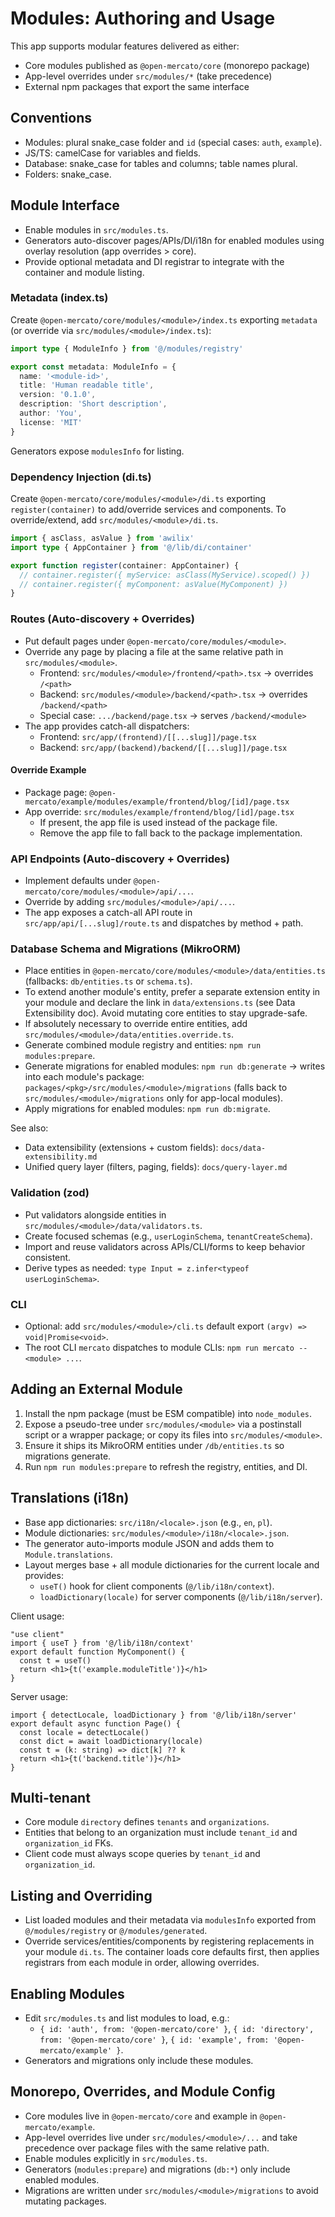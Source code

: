 # Modules: Authoring and Usage

This app supports modular features delivered as either:
- Core modules published as `@open-mercato/core` (monorepo package)
 - App-level overrides under `src/modules/*` (take precedence)
- External npm packages that export the same interface

## Conventions
- Modules: plural snake_case folder and `id` (special cases: `auth`, `example`).
- JS/TS: camelCase for variables and fields.
- Database: snake_case for tables and columns; table names plural.
- Folders: snake_case.

## Module Interface
- Enable modules in `src/modules.ts`.
- Generators auto-discover pages/APIs/DI/i18n for enabled modules using overlay resolution (app overrides > core).
- Provide optional metadata and DI registrar to integrate with the container and module listing.

### Metadata (index.ts)
Create `@open-mercato/core/modules/<module>/index.ts` exporting `metadata` (or override via `src/modules/<module>/index.ts`):

```ts
import type { ModuleInfo } from '@/modules/registry'

export const metadata: ModuleInfo = {
  name: '<module-id>',
  title: 'Human readable title',
  version: '0.1.0',
  description: 'Short description',
  author: 'You',
  license: 'MIT'
}
```

Generators expose `modulesInfo` for listing.

### Dependency Injection (di.ts)
Create `@open-mercato/core/modules/<module>/di.ts` exporting `register(container)` to add/override services and components. To override/extend, add `src/modules/<module>/di.ts`.

```ts
import { asClass, asValue } from 'awilix'
import type { AppContainer } from '@/lib/di/container'

export function register(container: AppContainer) {
  // container.register({ myService: asClass(MyService).scoped() })
  // container.register({ myComponent: asValue(MyComponent) })
}
```

### Routes (Auto-discovery + Overrides)
- Put default pages under `@open-mercato/core/modules/<module>`.
- Override any page by placing a file at the same relative path in `src/modules/<module>`.
  - Frontend: `src/modules/<module>/frontend/<path>.tsx` → overrides `/<path>`
  - Backend: `src/modules/<module>/backend/<path>.tsx` → overrides `/backend/<path>`
  - Special case: `.../backend/page.tsx` → serves `/backend/<module>`
- The app provides catch-all dispatchers:
  - Frontend: `src/app/(frontend)/[[...slug]]/page.tsx`
  - Backend: `src/app/(backend)/backend/[[...slug]]/page.tsx`

#### Override Example
- Package page: `@open-mercato/example/modules/example/frontend/blog/[id]/page.tsx`
- App override: `src/modules/example/frontend/blog/[id]/page.tsx`
  - If present, the app file is used instead of the package file.
  - Remove the app file to fall back to the package implementation.

### API Endpoints (Auto-discovery + Overrides)
- Implement defaults under `@open-mercato/core/modules/<module>/api/...`.
- Override by adding `src/modules/<module>/api/...`.
- The app exposes a catch-all API route in `src/app/api/[...slug]/route.ts` and dispatches by method + path.

### Database Schema and Migrations (MikroORM)
- Place entities in `@open-mercato/core/modules/<module>/data/entities.ts` (fallbacks: `db/entities.ts` or `schema.ts`).
- To extend another module's entity, prefer a separate extension entity in your module and declare the link in `data/extensions.ts` (see Data Extensibility doc). Avoid mutating core entities to stay upgrade-safe.
- If absolutely necessary to override entire entities, add `src/modules/<module>/data/entities.override.ts`.
- Generate combined module registry and entities: `npm run modules:prepare`.
- Generate migrations for enabled modules: `npm run db:generate` → writes into each module's package: `packages/<pkg>/src/modules/<module>/migrations` (falls back to `src/modules/<module>/migrations` only for app-local modules).
- Apply migrations for enabled modules: `npm run db:migrate`.

See also:
- Data extensibility (extensions + custom fields): `docs/data-extensibility.md`
- Unified query layer (filters, paging, fields): `docs/query-layer.md`

### Validation (zod)
- Put validators alongside entities in `src/modules/<module>/data/validators.ts`.
- Create focused schemas (e.g., `userLoginSchema`, `tenantCreateSchema`).
- Import and reuse validators across APIs/CLI/forms to keep behavior consistent.
- Derive types as needed: `type Input = z.infer<typeof userLoginSchema>`.

### CLI
- Optional: add `src/modules/<module>/cli.ts` default export `(argv) => void|Promise<void>`.
- The root CLI `mercato` dispatches to module CLIs: `npm run mercato -- <module> ...`.

## Adding an External Module
1. Install the npm package (must be ESM compatible) into `node_modules`.
2. Expose a pseudo-tree under `src/modules/<module>` via a postinstall script or a wrapper package; or copy its files into `src/modules/<module>`.
3. Ensure it ships its MikroORM entities under `/db/entities.ts` so migrations generate.
4. Run `npm run modules:prepare` to refresh the registry, entities, and DI.

## Translations (i18n)
- Base app dictionaries: `src/i18n/<locale>.json` (e.g., `en`, `pl`).
- Module dictionaries: `src/modules/<module>/i18n/<locale>.json`.
- The generator auto-imports module JSON and adds them to `Module.translations`.
- Layout merges base + all module dictionaries for the current locale and provides:
  - `useT()` hook for client components (`@/lib/i18n/context`).
  - `loadDictionary(locale)` for server components (`@/lib/i18n/server`).

Client usage:
```tsx
"use client"
import { useT } from '@/lib/i18n/context'
export default function MyComponent() {
  const t = useT()
  return <h1>{t('example.moduleTitle')}</h1>
}
```

Server usage:
```tsx
import { detectLocale, loadDictionary } from '@/lib/i18n/server'
export default async function Page() {
  const locale = detectLocale()
  const dict = await loadDictionary(locale)
  const t = (k: string) => dict[k] ?? k
  return <h1>{t('backend.title')}</h1>
}
```

## Multi-tenant
- Core module `directory` defines `tenants` and `organizations`.
- Entities that belong to an organization must include `tenant_id` and `organization_id` FKs.
- Client code must always scope queries by `tenant_id` and `organization_id`.

## Listing and Overriding
- List loaded modules and their metadata via `modulesInfo` exported from `@/modules/registry` or `@/modules/generated`.
- Override services/entities/components by registering replacements in your module `di.ts`. The container loads core defaults first, then applies registrars from each module in order, allowing overrides.

## Enabling Modules
- Edit `src/modules.ts` and list modules to load, e.g.:
  - `{ id: 'auth', from: '@open-mercato/core' }`, `{ id: 'directory', from: '@open-mercato/core' }`, `{ id: 'example', from: '@open-mercato/example' }`.
- Generators and migrations only include these modules.

## Monorepo, Overrides, and Module Config
- Core modules live in `@open-mercato/core` and example in `@open-mercato/example`.
- App-level overrides live under `src/modules/<module>/...` and take precedence over package files with the same relative path.
- Enable modules explicitly in `src/modules.ts`.
- Generators (`modules:prepare`) and migrations (`db:*`) only include enabled modules.
- Migrations are written under `src/modules/<module>/migrations` to avoid mutating packages.
